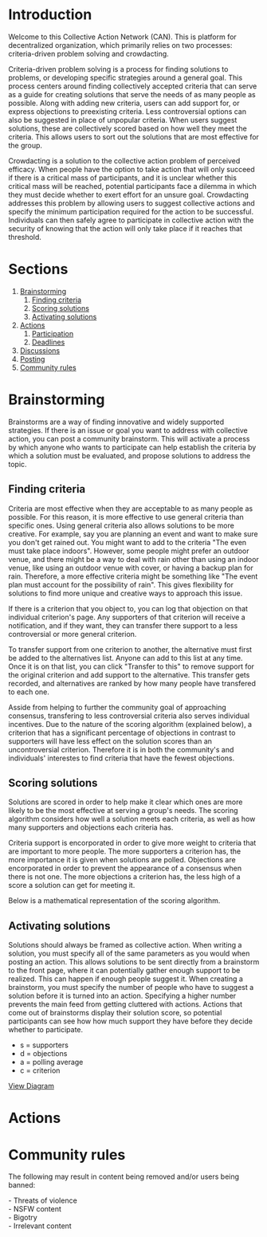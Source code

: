 <div id="about-outer">

<h1>Introduction</h1>
<p>Welcome to this Collective Action Network (CAN). This is platform for decentralized organization, which primarily relies on two processes: criteria-driven problem solving and crowdacting.</p>
<p>Criteria-driven problem solving is a process for finding solutions to problems, or developing specific strategies around a general goal. This process centers around finding collectively accepted criteria that can serve as a guide for creating solutions that serve the needs of as many people as possible. Along with adding new criteria, users can add support for, or express objections to preexisting criteria. Less controversial options can also be suggested in place of unpopular criteria. When users suggest solutions, these are collectively scored based on how well they meet the criteria. This allows users to sort out the solutions that are most effective for the group.</p>
<p>Crowdacting is a solution to the collective action problem of perceived efficacy. When people have the option to take action that will only succeed if there is a critical mass of participants, and it is unclear whether this critical mass will be reached, potential participants face a dilemma in which they must decide whether to exert effort for an unsure goal. Crowdacting addresses this problem by allowing users to suggest collective actions and specify the minimum participation required for the action to be successful. Individuals can then safely agree to participate in collective action with the security of knowing that the action will only take place if it reaches that threshold.</p>

<h1>Sections</h1>
<ol id="about-sections">
	<li><a href="#brainstorming">Brainstorming</a>
		<ol>
			<li><a href="#criteria">Finding criteria</a></li>
			<li><a href="#solution_scoring">Scoring solutions</a></li>
			<li><a href="#solution_activation">Activating solutions</a></li>
		</ol>
	</li>
	<li><a href="#crowdacting">Actions</a>
		<ol>
			<li><a href="#action-participation">Participation</a></li>
			<li><a href="#action-deadlines">Deadlines</a></li>
		</ol>
	</li>
	<li><a href="#discussions">Discussions</a></li>
	<li><a href="#posting">Posting</a></li>
	<li><a href="#rules">Community rules</a></li>
</ol>

<h1 id="brainstorming">Brainstorming</h1>
<p>Brainstorms are a way of finding innovative and widely supported strategies. If there is an issue or goal you want to address with collective action, you can post a community brainstorm. This will activate a process by which anyone who wants to participate can help establish the criteria by which a solution must be evaluated, and propose solutions to address the topic.</p>
<h2 id="criteria">Finding criteria</h2>
<p>Criteria are most effective when they are acceptable to as many people as possible. For this reason, it is more effective to use general criteria than specific ones. Using general criteria also allows solutions to be more creative. For example, say you are planning an event and want to make sure you don't get rained out. You might want to add to the criteria "The even must take place indoors". However, some people might prefer an outdoor venue, and there might be a way to deal with rain other than using an indoor venue, like using an outdoor venue with cover, or having a backup plan for rain. Therefore, a more effective criteria might be something like "The event plan must account for the possibility of rain". This gives flexibility for solutions to find more unique and creative ways to approach this issue.</p>
<p>If there is a criterion that you object to, you can log that objection on that individual criterion's page. Any supporters of that criterion will receive a notification, and if they want, they can transfer there support to a less controversial or more general criterion.</p>
<p>To transfer support from one criterion to another, the alternative must first be added to the alternatives list. Anyone can add to this list at any time. Once it is on that list, you can click "Transfer to this" to remove support for the original criterion and add support to the alternative. This transfer gets recorded, and alternatives are ranked by how many people have transfered to each one.</p>
<p>Asside from helping to further the community goal of approaching consensus, transfering to less controversial criteria also serves individual incentives. Due to the nature of the scoring algorithm (explained below), a criterion that has a significant percentage of objections in contrast to supporters will have less effect on the solution scores than an uncontroversial criterion. Therefore it is in both the community's and individuals' interestes to find criteria that have the fewest objections.</p>

<h2 id="solution_scoring">Scoring solutions</h2>
<p>Solutions are scored in order to help make it clear which ones are more likely to be the most effective at serving a group's needs. The scoring algorithm considers how well a solution meets each criteria, as well as how many supporters and objections each criteria has.</p>
<p>Criteria support is encorporated in order to give more weight to criteria that are important to more people. The more supporters a criterion has, the more importance it is given when solutions are polled. Objections are encorporated in order to prevent the appearance of a consensus when there is not one. The more objections a criterion has, the less high of a score a solution can get for meeting it.</p>
<p>Below is a mathematical representation of the scoring algorithm.</p>

<h2 id="solution_activation">Activating solutions</h2>
<p>Solutions should always be framed as collective action. When writing a solution, you must specify all of the same parameters as you would when posting an action. This allows solutions to be sent directly from a brainstorm to the front page, where it can potentially gather enough support to be realized. This can happen if enough people suggest it. When creating a brainstorm, you must specify the number of people who have to suggest a solution before it is turned into an action. Specifying a higher number prevents the main feed from getting cluttered with actions. Actions that come out of brainstorms display their solution score, so potential participants can see how how much support they have before they decide whether to participate.</p>

<div id="scoring-visual">
	<ul>
		<li>s = supporters</li>
		<li>d = objections</li>
		<li>a = polling average</li>
		<li>c = criterion</li>
	</ul>
	<a href="https://github.com/DecentralizedCAN/CAN/blob/master/app/assets/images/scoring-algorithm.png">View Diagram</a>
</div>

<h1 id="crowdacting">Actions</h1>

<h1 id="rules">Community rules</h1>
<p>The following may result in content being removed and/or users being banned:</p>
<div>- Threats of violence</div>
<div>- NSFW content</div>
<div>- Bigotry</div>
<div>- Irrelevant content</div>
<br>

</div>